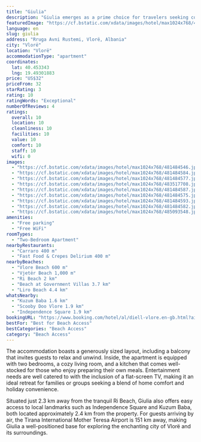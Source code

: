 ```yaml
---
title: "Giulia"
description: "Giulia emerges as a prime choice for travelers seeking comfort and convenience in Vlorë, located just a short stroll from the pristine Vlore Beach and within easy walking distance of the serene Vjetër Beach."
featuredImage: "https://cf.bstatic.com/xdata/images/hotel/max1024x768/481484546.jpg?k=cee10f5b11d9c5c4cae3c017df16b9984dba3ef022885ca939a9d3c4c546eef5&o=&hp=1"
language: en
slug: giulia
address: "Rruga Avni Rustemi, Vlorë, Albania"
city: "Vlorë"
location: "Vlorë"
accommodationType: "apartment"
coordinates:
  lat: 40.453343
  lng: 19.49301883
price: "US$32"
priceFrom: 32
starRating: 3
rating: 10
ratingWords: "Exceptional"
numberOfReviews: 4
ratings:
  overall: 10
  location: 10
  cleanliness: 10
  facilities: 10
  value: 10
  comfort: 10
  staff: 10
  wifi: 0
images:
  - "https://cf.bstatic.com/xdata/images/hotel/max1024x768/481484546.jpg?k=cee10f5b11d9c5c4cae3c017df16b9984dba3ef022885ca939a9d3c4c546eef5&o=&hp=1"
  - "https://cf.bstatic.com/xdata/images/hotel/max1024x768/481484584.jpg?k=91be8fb64d31d978d4393c00af52da694511f4338af43550d0b466e7e0346d37&o=&hp=1"
  - "https://cf.bstatic.com/xdata/images/hotel/max1024x768/481484577.jpg?k=ffe99295743b55e3b2b1b6db352c426047432f8cc37ea460ba19cf0efe803ba6&o=&hp=1"
  - "https://cf.bstatic.com/xdata/images/hotel/max1024x768/483517708.jpg?k=8a226e5650f12640c1e70c1c9e2aa9d0e82160e3f90a6637540997d73fa8f7df&o=&hp=1"
  - "https://cf.bstatic.com/xdata/images/hotel/max1024x768/481484587.jpg?k=56c4cfca6415795deb0df25d01bfd5f233303ec067a5783e4f58a74e92b809e5&o=&hp=1"
  - "https://cf.bstatic.com/xdata/images/hotel/max1024x768/481484575.jpg?k=6c08a6e094075430cfb5f540ebf88e01c41d4f895d3502ced46f54a3265d734b&o=&hp=1"
  - "https://cf.bstatic.com/xdata/images/hotel/max1024x768/481484593.jpg?k=a0ba9cf8e2901e70097fe47f4079d9e246d16e17f7715af5b963a71b0d397708&o=&hp=1"
  - "https://cf.bstatic.com/xdata/images/hotel/max1024x768/481484582.jpg?k=8da86b61433eda8eac579f62fe76fa8c6a6802085381527d1276c2fabacce174&o=&hp=1"
  - "https://cf.bstatic.com/xdata/images/hotel/max1024x768/485093548.jpg?k=4ede870a899057846d62573a6367b19c75f2e5a2eff85b783e6fd01bc75d4639&o=&hp=1"
amenities:
  - "Free parking"
  - "Free WiFi"
roomTypes:
  - "Two-Bedroom Apartment"
nearbyRestaurants:
  - "Carraro 400 m"
  - "Fast Food & Crepes Delirium 400 m"
nearbyBeaches:
  - "Vlore Beach 600 m"
  - "Vjetër Beach 1,000 m"
  - "Ri Beach 2 km"
  - "Beach at Government Villas 3.7 km"
  - "Liro Beach 4.4 km"
whatsNearby:
  - "Kuzum Baba 1.6 km"
  - "Scooby Doo Vlore 1.9 km"
  - "Independence Square 1.9 km"
bookingURL: "https://www.booking.com/hotel/al/diell-vlore.en-gb.html?aid=8035640"
bestFor: "Best for Beach Access"
bestCategories: "Beach Access"
category: "Beach Access"
---
```


The accommodation boasts a generously sized layout, including a balcony that invites guests to relax and unwind. Inside, the apartment is equipped with two bedrooms, a cozy living room, and a kitchen that comes well-stocked for those who enjoy preparing their own meals. Entertainment needs are well catered to with the inclusion of a flat-screen TV, making it an ideal retreat for families or groups seeking a blend of home comfort and holiday convenience.

Situated just 2.3 km away from the tranquil Ri Beach, Giulia also offers easy access to local landmarks such as Independence Square and Kuzum Baba, both located approximately 2.4 km from the property. For guests arriving by air, the Tirana International Mother Teresa Airport is 151 km away, making Giulia a well-positioned base for exploring the enchanting city of Vlorë and its surroundings.